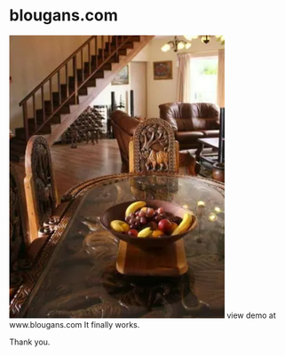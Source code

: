 # blougans.com
<img src="images/breakfast-area_gkzpvq_c_scale_w_388.webp">
view demo at www.blougans.com
It finally works.

Thank you.
